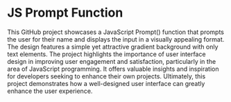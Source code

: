 # JS Prompt Function
This GitHub project showcases a JavaScript Prompt() function that prompts the user for their name and displays the input in a visually appealing format. The design features a simple yet attractive gradient background with only text elements. The project highlights the importance of user interface design in improving user engagement and satisfaction, particularly in the area of JavaScript programming. It offers valuable insights and inspiration for developers seeking to enhance their own projects. Ultimately, this project demonstrates how a well-designed user interface can greatly enhance the user experience.
